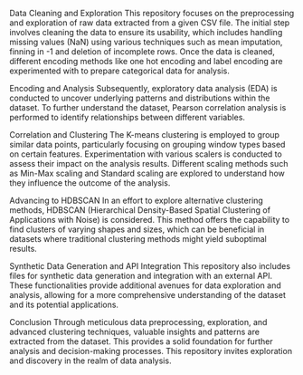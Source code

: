 Data Cleaning and Exploration
This repository focuses on the preprocessing and exploration of raw data extracted from a given CSV file. The initial step involves cleaning the data to ensure its usability, which includes handling missing values (NaN) using various techniques such as mean imputation, finning in -1  and deletion of incomplete rows.
Once the data is cleaned, different encoding methods like one hot encoding and label encoding are experimented with to prepare categorical data for analysis. 

Encoding and Analysis
Subsequently, exploratory data analysis (EDA) is conducted to uncover underlying patterns and distributions within the dataset.
To further understand the dataset, Pearson correlation analysis is performed to identify relationships between different variables. 

Correlation and Clustering
The K-means clustering is employed to group similar data points, particularly focusing on grouping window types based on certain features. Experimentation with various scalers is conducted to assess their impact on the analysis results. Different scaling methods such as Min-Max scaling and Standard scaling are explored to understand how they influence the outcome of the analysis.

Advancing to HDBSCAN
In an effort to explore alternative clustering methods, HDBSCAN (Hierarchical Density-Based Spatial Clustering of Applications with Noise) is considered. This method offers the capability to find clusters of varying shapes and sizes, which can be beneficial in datasets where traditional clustering methods might yield suboptimal results.

Synthetic Data Generation and API Integration
This repository also includes files for synthetic data generation and integration with an external API. These functionalities provide additional avenues for data exploration and analysis, allowing for a more comprehensive understanding of the dataset and its potential applications.

Conclusion
Through meticulous data preprocessing, exploration, and advanced clustering techniques, valuable insights and patterns are extracted from the dataset. This provides a solid foundation for further analysis and decision-making processes. This repository invites exploration and discovery in the realm of data analysis.